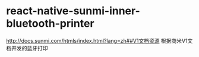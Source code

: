 # react-native-sunmi-inner-bluetooth-printer
http://docs.sunmi.com/htmls/index.html?lang=zh##V1文档资源  根据商米V1文档开发的蓝牙打印
